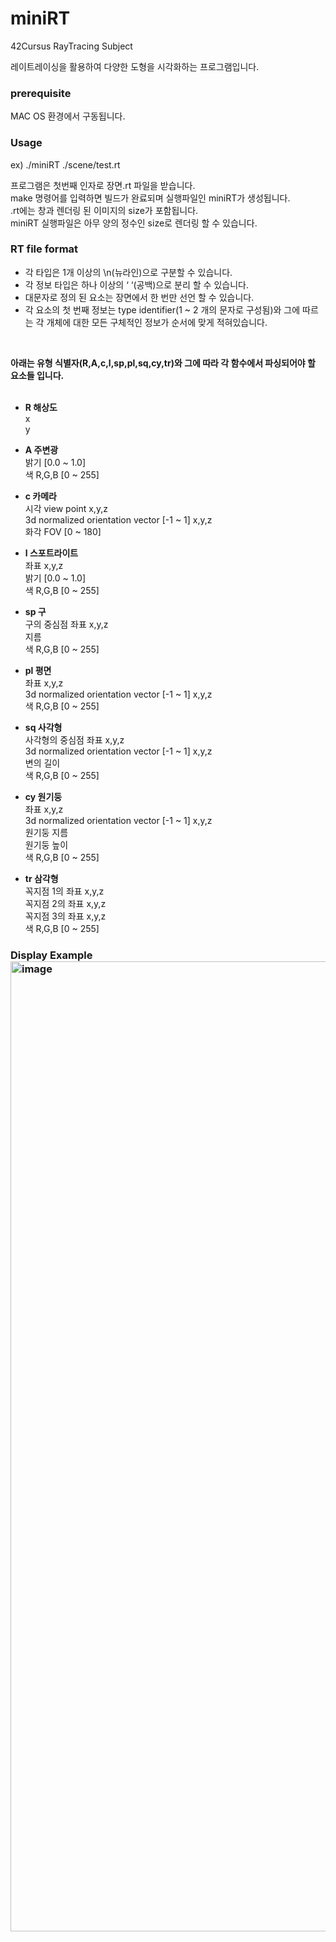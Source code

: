 # miniRT
42Cursus RayTracing Subject

레이트레이싱을 활용하여 다양한 도형을 시각화하는 프로그램입니다.

<h3>prerequisite</h3>
MAC OS 환경에서 구동됩니다.

<h3> Usage </h3>
ex) ./miniRT ./scene/test.rt

프로그램은 첫번째 인자로 장면.rt 파일을 받습니다.<br>
make 명령어를 입력하면 빌드가 완료되며 실행파일인 miniRT가 생성됩니다.<br>
.rt에는 창과 렌더링 된 이미지의 size가 포함됩니다.<br>
miniRT 실행파일은 아무 양의 정수인 size로 렌더링 할 수 있습니다.<br>


<h3>RT file format</h3>
  
- 각 타입은 1개 이상의 \n(뉴라인)으로 구분할 수 있습니다.<br>
- 각 정보 타입은 하나 이상의 ‘ ‘(공백)으로 분리 할 수 있습니다.<br>
- 대문자로 정의 된 요소는 장면에서 한 번만 선언 할 수 있습니다.<br>
- 각 요소의 첫 번째 정보는 type identifier(1 ~ 2 개의 문자로 구성됨)와 그에 따르는 각 개체에 대한 모든 구체적인 정보가 순서에 맞게 적혀있습니다. 
<br>

<b>아래는 유형 식별자(R,A,c,l,sp,pl,sq,cy,tr)와 그에 따라 각 함수에서 파싱되어야 할 요소들 입니다.</b><br><br>
- <b>R 해상도</b><br>
x<br>
y<br>

- <b>A 주변광</b><br>
밝기 [0.0 ~ 1.0]<br>
색 R,G,B [0 ~ 255]<br>

- <b>c 카메라</b><br>
시각 view point x,y,z<br>
3d normalized orientation vector [-1 ~ 1] x,y,z<br>
화각 FOV [0 ~ 180]<br>

- <b>l 스포트라이트</b><br>
좌표 x,y,z<br>
밝기 [0.0 ~ 1.0]<br>
색 R,G,B [0 ~ 255]<br>

- <b>sp 구</b><br>
구의 중심점 좌표 x,y,z<br>
지름<br>
색 R,G,B [0 ~ 255]<br>

- <b>pl 평면</b><br>
좌표 x,y,z<br>
3d normalized orientation vector [-1 ~ 1] x,y,z<br>
색 R,G,B [0 ~ 255]<br>

- <b>sq 사각형</b><br>
사각형의 중심점 좌표 x,y,z<br>
3d normalized orientation vector [-1 ~ 1] x,y,z<br>
변의 길이<br>
색 R,G,B [0 ~ 255]<br>

- <b>cy 원기둥</b><br>
좌표 x,y,z<br>
3d normalized orientation vector [-1 ~ 1] x,y,z<br>
원기둥 지름<br>
원기둥 높이<br>
색 R,G,B [0 ~ 255]<br>

- <b>tr 삼각형</b><br>
꼭지점 1의 좌표 x,y,z<br>
꼭지점 2의 좌표 x,y,z<br>
꼭지점 3의 좌표 x,y,z<br>
색 R,G,B [0 ~ 255]


<h3>Display Example

<img width="1552" alt="image" src="https://user-images.githubusercontent.com/58672664/167284873-146f0948-3b01-41cc-bb63-1b3918a855cd.png">

